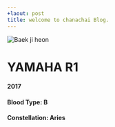 ```yaml
---
+laout: post
title: welcome to chanachai Blog.
---
```

![Baek ji heon](https://s-media-cache-ak0.pinimg.com/originals/c5/71/ae/c571aeb0cb89da322819c49779ed2ee0.jpg)
# YAMAHA R1 
####  2017 
####  Blood Type: B
####  Constellation: Aries 
  
